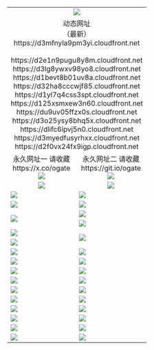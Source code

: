 ﻿<table>
  <tr></tr>
  <tr><td colspan=2 align=center><img src="https://d3mfnyla9pm3yi.cloudfront.net/Up/oGate.jpg" /></td></tr>
  <tr><td colspan=2 align=center>动态网址<br/>（最新）
<br>https://d3mfnyla9pm3yi.cloudfront.net
<br>
<br>https://d2e1n9pugu8y8m.cloudfront.net
<br>https://d3lg8ywxv98yo8.cloudfront.net
<br>https://d1bevt8b01uv8a.cloudfront.net
<br>https://d32ha8cccwjf85.cloudfront.net
<br>https://d1yl7q4css3spt.cloudfront.net
<br>https://d125xsmxew3n60.cloudfront.net
<br>https://du9uv05ffzx0s.cloudfront.net
<br>https://d3o25ysy8bhq5x.cloudfront.net
<br>https://dlifc6ipvj5n0.cloudfront.net
<br>https://d3myedfusyrhxx.cloudfront.net
<br>https://d2f0vx24fx9igp.cloudfront.net
    </td>
  </tr>
  <tr>
    <td align=center>永久网址一 请收藏<br/>https://x.co/ogate<br><img src="https://d3mfnyla9pm3yi.cloudfront.net/Up/0WMGD1.png" /></td>
    <td align=center>永久网址二 请收藏<br/>https://git.io/ogate<br><img src="https://d3mfnyla9pm3yi.cloudfront.net/Up/0WMGD2.png" /></td>
  </tr>
  <tr>
    <td align=center><a href="https://d3mfnyla9pm3yi.cloudfront.net/?from=github"><img src="https://d3mfnyla9pm3yi.cloudfront.net/Up/0WMPG.jpg" /></a></td>
    <td align=center><a href="https://d3mfnyla9pm3yi.cloudfront.net/ogUP.aspx?name=0oGate.apk&from=github"><img src="https://d3mfnyla9pm3yi.cloudfront.net/Up/0WMAZ.jpg" /></a></td>
  </tr>
  <tr>
    <td><a href="https://d3mfnyla9pm3yi.cloudfront.net/oNote.aspx?id=oGate&from=github" target="_blank"><img src="https://d3mfnyla9pm3yi.cloudfront.net/Up/0WCYY.jpg" /></a></td>
    <td><a href="https://d3mfnyla9pm3yi.cloudfront.net/oNote.aspx?id=oNote&from=github" target="_blank"><img src="https://d3mfnyla9pm3yi.cloudfront.net/Up/0WZTT.jpg" /></a></td>
  </tr>
  <tr>
    <td><a href="https://d3mfnyla9pm3yi.cloudfront.net/ogDY.aspx?from=github" target="_blank"><img src="https://d3mfnyla9pm3yi.cloudfront.net/Up/DY.jpg"/></a></td>
    <td><a href="https://d3mfnyla9pm3yi.cloudfront.net/ogST.aspx?from=github" target="_blank"><img src="https://d3mfnyla9pm3yi.cloudfront.net/Up/ST.jpg"/></a></td>
  </tr>
  <tr>
    <td rowspan=2><a href="https://d3mfnyla9pm3yi.cloudfront.net/ogUP.aspx?name=WJ.mp4&from=github" target="_blank"><img src="https://d3mfnyla9pm3yi.cloudfront.net/Up/WJ.jpg" /></a></td>
    <td><a href="https://d3mfnyla9pm3yi.cloudfront.net/ogUP.aspx?name=DKC.mp4&count=17&from=github" target="_blank"><img src="https://d3mfnyla9pm3yi.cloudfront.net/Up/DKC.jpg" /></a></td> 
  </tr>
  <tr>
    <td><a href="https://d3mfnyla9pm3yi.cloudfront.net/ogUP.aspx?name=LRWS.mp4&count=6B:14,5A:10,5B:35,4A:14,4B:19,3A:10,3B:26,2A:16,2B:21,1A:23,1B:29&from=github" target="_blank"><img src="https://d3mfnyla9pm3yi.cloudfront.net/Up/LRWS.jpg" /></a></td>
  </tr>
  <tr>
    <td><a href="https://d3mfnyla9pm3yi.cloudfront.net/ogUP.aspx?name=JQR.mp4&count=2&from=github" target="_blank"><img src="https://d3mfnyla9pm3yi.cloudfront.net/Up/JQR.jpg" /></a></td>   
    <td rowspan=2><a href="https://d3mfnyla9pm3yi.cloudfront.net/ogUP.aspx?name=JP.mp4&count=9&from=github" target="_blank"><img src="https://d3mfnyla9pm3yi.cloudfront.net/Up/JP.jpg" /></td>
  </tr>
  <tr>
    <td><a href="https://d3mfnyla9pm3yi.cloudfront.net/ogUP.aspx?name=ZSJ.mp4&count=16&from=github" target="_blank"><img src="https://d3mfnyla9pm3yi.cloudfront.net/Up/ZSJ.jpg" /></a></td>
  </tr>
  <tr>
    <td><a href="https://d3mfnyla9pm3yi.cloudfront.net/ogUP.aspx?name=SSZJ.mp4&count=7&current=2&from=github" target="_blank"><img src="https://d3mfnyla9pm3yi.cloudfront.net/Up/SSZJ.jpg" /></a></td>
    <td><a href="https://d3mfnyla9pm3yi.cloudfront.net/ogUP.aspx?name=WH.mp4&from=github" target="_blank"><img src="https://d3mfnyla9pm3yi.cloudfront.net/Up/WH.jpg" /></a></td>
  </tr>
  <tr>
    <td><a href="https://d3mfnyla9pm3yi.cloudfront.net/ogUP.aspx?name=DWHM.mp4&from=github" target="_blank"><img src="https://d3mfnyla9pm3yi.cloudfront.net/Up/DWHM.jpg" /></a></td>
    <td><a href="https://d3mfnyla9pm3yi.cloudfront.net/ogUP.aspx?name=XTFY.mp4&count=24&from=github" target="_blank"><img src="https://d3mfnyla9pm3yi.cloudfront.net/Up/XTFY.jpg" /></a></td>
  </tr>
  <tr>
    <td><a href="https://d3mfnyla9pm3yi.cloudfront.net/ogUP.aspx?name=4SQQ.mp4&count=06:10&current=06:10&from=github" target="_blank"><img src="https://d3mfnyla9pm3yi.cloudfront.net/Up/4SQQ0.jpg" /></a></td>
    <td><a href="https://d3mfnyla9pm3yi.cloudfront.net/ogUP.aspx?name=4SHQ.mp4&count=06:10&current=06:10&from=github" target="_blank"><img src="https://d3mfnyla9pm3yi.cloudfront.net/Up/4SHQ0.jpg" /></a></td>
  </tr>
  <tr>
    <td><a href="https://d3mfnyla9pm3yi.cloudfront.net/ogUP.aspx?name=4SZG.mp4&count=06:9&current=06:9&from=github" target="_blank"><img src="https://d3mfnyla9pm3yi.cloudfront.net/Up/4SZG0.jpg" /></a></td>
    <td><a href="https://d3mfnyla9pm3yi.cloudfront.net/ogUP.aspx?name=4SDJ.mp4&count=06:14&current=06:13&from=github" target="_blank"><img src="https://d3mfnyla9pm3yi.cloudfront.net/Up/4SDJ0.jpg" /></a></td>
  </tr>
  <tr>
    <td><a href="https://d3mfnyla9pm3yi.cloudfront.net/onUP.aspx?name=https://x.co/dtw99&from=github" target="_blank"><img src="https://d3mfnyla9pm3yi.cloudfront.net/Up/0DTW.jpg"/></a></td>
    <td><a href="https://d3mfnyla9pm3yi.cloudfront.net/onUP.aspx?name=https://d2tyo2h9ydw5hf.cloudfront.net/acenter/&from=github" target="_blank"><img src="https://d3mfnyla9pm3yi.cloudfront.net/Up/0TDW.jpg" /></a></td>
  </tr>
  <tr>
    <td><a href="https://d3mfnyla9pm3yi.cloudfront.net/onUP.aspx?name=https://d3qz7yth5i2rae.cloudfront.net/gb/nsc413.htm&from=github" target="_blank"><img src="https://d3mfnyla9pm3yi.cloudfront.net/Up/0DJY.jpg" /></a></td>
    <td><a href="https://d3mfnyla9pm3yi.cloudfront.net/onUP.aspx?name=https://dgyo0jey7vwa5.cloudfront.net/xtr/gb/prog204.html&from=github" target="_blank"><img src="https://d3mfnyla9pm3yi.cloudfront.net/Up/0XTR.jpg" /></a></td>
  </tr>
  <tr>
    <td><a href="https://d3mfnyla9pm3yi.cloudfront.net/onUP.aspx?name=https://d7203y8eitivv.cloudfront.net&from=github" target="_blank"><img src="https://d3mfnyla9pm3yi.cloudfront.net/Up/0MHW.jpg" /></a></td>
    <td><a href="https://d3mfnyla9pm3yi.cloudfront.net/onUP.aspx?name=https://d38z1xzg5vtneh.cloudfront.net&from=github" target="_blank"><img src="https://d3mfnyla9pm3yi.cloudfront.net/Up/0ZJW.jpg" /></a></td>
  </tr>
  <tr>
    <td><a href="https://d3mfnyla9pm3yi.cloudfront.net/ogUP.aspx?name=FG.zip&from=github" target="_blank"><img src="https://d3mfnyla9pm3yi.cloudfront.net/Up/FG.jpg" /></a></td>
    <td><a href="https://d3mfnyla9pm3yi.cloudfront.net/ogUP.aspx?name=FGA.apk&from=github" target="_blank"><img src="https://d3mfnyla9pm3yi.cloudfront.net/Up/FGA.jpg" /></a></td>
  </tr>
  <tr>
    <td><a href="https://d3mfnyla9pm3yi.cloudfront.net/ogUP.aspx?name=U.zip&from=github" target="_blank"><img src="https://d3mfnyla9pm3yi.cloudfront.net/Up/U.jpg" /></a></td>
    <td><a href="https://d3mfnyla9pm3yi.cloudfront.net/ogUP.aspx?name=UA.apk&from=github" target="_blank"><img src="https://d3mfnyla9pm3yi.cloudfront.net/Up/UA.jpg" /></a></td>
  </tr>
  <tr>
    <td><a href="https://d3mfnyla9pm3yi.cloudfront.net/ogUP.aspx?name=0iPPOTV.zip&from=github" target="_blank"><img src="https://d3mfnyla9pm3yi.cloudfront.net/Up/0iPPOTV.jpg" /></a></td>
    <td><a href="https://d3mfnyla9pm3yi.cloudfront.net/ogUP.aspx?name=0iNTD.apk&from=github" target="_blank"><img src="https://d3mfnyla9pm3yi.cloudfront.net/Up/0iNTD.jpg" /></a></td>
  </tr>
</table>
